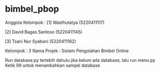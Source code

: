 # bimbel_pbop
Anggota Kelompok :
[1] Wasthutatya         (5220411117)

[2] David Bagas Santoso (5220411145)

[3] Tsani Nur Syabani   (5220411162)


Kelompok       : 3
Nama Projek    : Sistem Pengolahan Bimbel Online

Run database.py terlebih dahulu jika belum ada database, 
lalu run menu.py
Ketik 99 untuk menambahkan sampel database 
